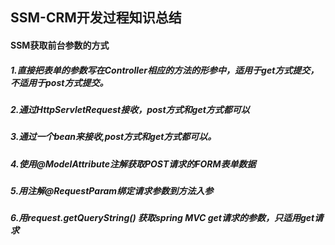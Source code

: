 ## SSM-CRM开发过程知识总结

#### **SSM获取前台参数的方式**

##### 1.直接把表单的参数写在Controller相应的方法的形参中，适用于get方式提交，不适用于post方式提交。

##### 2.通过HttpServletRequest接收，post方式和get方式都可以

##### 3.通过一个bean来接收,post方式和get方式都可以。

##### 4.使用@ModelAttribute注解获取POST请求的FORM表单数据

##### 5.用注解@RequestParam绑定请求参数到方法入参  

##### 6.用request.getQueryString() 获取spring MVC get请求的参数，只适用get请求

